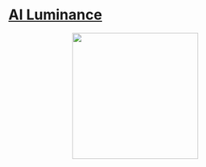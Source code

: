 # [AI Luminance](https://ai-luminance.aboqasem.dev/)

<p align="center">
  <img src="docs/images/hero.gif" height="250">
</p>
